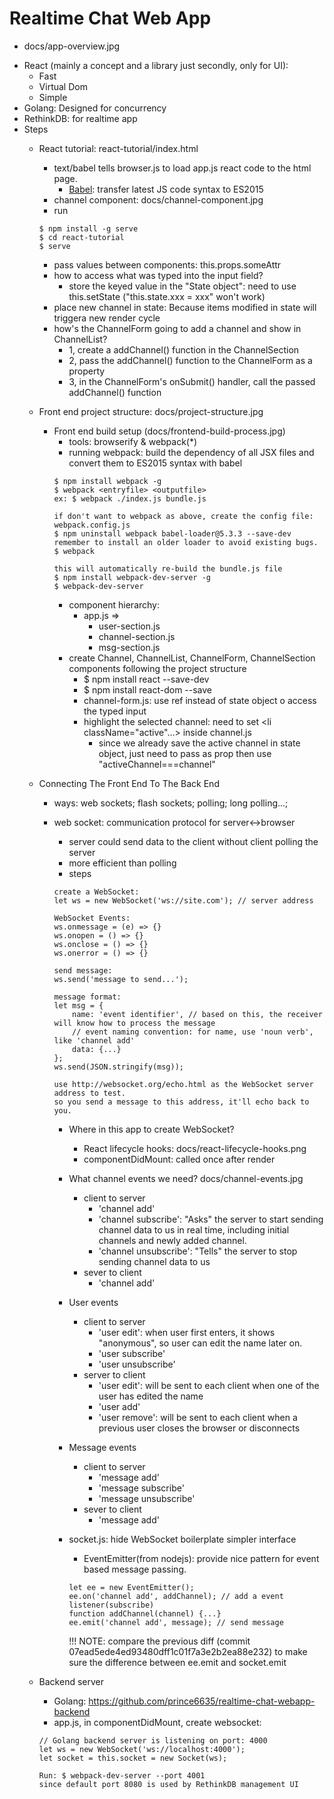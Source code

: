 # Realtime Chat Web App
- docs/app-overview.jpg

* React (mainly a concept and a library just secondly, only for UI):
    * Fast
    * Virtual Dom
    * Simple
* Golang: Designed for concurrency
* RethinkDB: for realtime app
* Steps
    * React tutorial: react-tutorial/index.html
        * text/babel tells browser.js to load app.js react code to the html page.
            * [Babel](https://babeljs.io/): transfer latest JS code syntax to ES2015
        * channel component: docs/channel-component.jpg
        * run
        ```
        $ npm install -g serve
        $ cd react-tutorial
        $ serve
        ```
        * pass values between components: this.props.someAttr
        * how to access what was typed into the input field?
            * store the keyed value in the "State object": need to use this.setState ("this.state.xxx = xxx" won't work)
        * place new channel in state: Because items modified in state will triggera new render cycle
        * how's the ChannelForm going to add a channel and show in ChannelList?
            * 1, create a addChannel() function in the ChannelSection
            * 2, pass the addChannel() function to the ChannelForm as a property
            * 3, in the ChannelForm's onSubmit() handler, call the passed addChannel() function
    * Front end project structure: docs/project-structure.jpg
        * Front end build setup (docs/frontend-build-process.jpg)
            * tools: browserify & webpack(*)
            * running webpack: build the dependency of all JSX files and convert them to ES2015 syntax with babel
            ```
            $ npm install webpack -g
            $ webpack <entryfile> <outputfile>
            ex: $ webpack ./index.js bundle.js

            if don't want to webpack as above, create the config file: webpack.config.js
            $ npm uninstall webpack babel-loader@5.3.3 --save-dev
            remember to install an older loader to avoid existing bugs.
            $ webpack

            this will automatically re-build the bundle.js file
            $ npm install webpack-dev-server -g
            $ webpack-dev-server
            ```
            * component hierarchy:
                * app.js =>
                    * user-section.js
                    * channel-section.js
                    * msg-section.js
            * create Channel, ChannelList, ChannelForm, ChannelSection components following the project structure
                * $ npm install react --save-dev
                * $ npm install react-dom --save
                * channel-form.js: use ref instead of state object o access the typed input
                * highlight the selected channel: need to set <li className="active"...> inside channel.js
                    * since we already save the active channel in state object, just need to pass as prop then use "activeChannel===channel"
    * Connecting The Front End To The Back End
        * ways: web sockets; flash sockets; polling; long polling...;
        * web socket: communication protocol for server<->browser
            * server could send data to the client without client polling the server
            * more efficient than polling
            * steps

            ```
            create a WebSocket:
            let ws = new WebSocket('ws://site.com'); // server address

            WebSocket Events:
            ws.onmessage = (e) => {}
            ws.onopen = () => {}
            ws.onclose = () => {}
            ws.onerror = () => {}

            send message:
            ws.send('message to send...');

            message format:
            let msg = {
                name: 'event identifier', // based on this, the receiver will know how to process the message
                // event naming convention: for name, use 'noun verb', like 'channel add'
                data: {...}
            };
            ws.send(JSON.stringify(msg));

            use http://websocket.org/echo.html as the WebSocket server address to test.
            so you send a message to this address, it'll echo back to you.
            ```

            * Where in this app to create WebSocket?
                * React lifecycle hooks: docs/react-lifecycle-hooks.png
                * componentDidMount: called once after render

            * What channel events we need? docs/channel-events.jpg
                * client to server
                    * 'channel add'
                    * 'channel subscribe': "Asks" the server to start sending channel data to us in real time,
                        including initial channels and newly added channel.
                    * 'channel unsubscribe': "Tells" the server to stop sending channel data to us
                * sever to client
                    * 'channel add'

            * User events
                * client to server
                    * 'user edit': when user first enters, it shows "anonymous", so user can edit the name later on.
                    * 'user subscribe'
                    * 'user unsubscribe'
                * server to client
                    * 'user edit': will be sent to each client when one of the user has edited the name
                    * 'user add'
                    * 'user remove': will be sent to each client when a previous user closes the browser or disconnects

            * Message events
                * client to server
                    * 'message add'
                    * 'message subscribe'
                    * 'message unsubscribe'
                * sever to client
                    * 'message add'

            * socket.js: hide WebSocket boilerplate simpler interface
                * EventEmitter(from nodejs): provide nice pattern for event based message passing.

                ```
                let ee = new EventEmitter();
                ee.on('channel add', addChannel); // add a event listener(subscribe)
                function addChannel(channel) {...}
                ee.emit('channel add', message); // send message
                ```

                !!! NOTE: compare the previous diff (commit 07ead5ede4ed93480dff1c01f7a3e2b2ea88e232) to make sure the difference between ee.emit and socket.emit

    * Backend server
        * Golang: https://github.com/prince6635/realtime-chat-webapp-backend
        * app.js, in componentDidMount, create websocket:
        ```
        // Golang backend server is listening on port: 4000
        let ws = new WebSocket('ws://localhost:4000');
        let socket = this.socket = new Socket(ws);

        Run: $ webpack-dev-server --port 4001
        since default port 8080 is used by RethinkDB management UI
        ```
